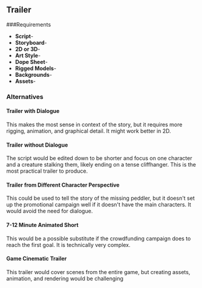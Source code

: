 ## Trailer
###Requirements
- **Script**-
- **Storyboard**-
- **2D or 3D**-
- **Art Style**-
- **Dope Sheet**-
- **Rigged Models**-
- **Backgrounds**-
- **Assets**-

### Alternatives

#### Trailer with Dialogue
This makes the most sense in context of the story, but it requires more rigging, animation, and graphical detail.  It might work better in 2D.

#### Trailer without Dialogue
The script would be edited down to be shorter and focus on one character and a creature stalking them, likely ending on a tense cliffhanger.  This is the most practical trailer to produce.

#### Trailer from Different Character Perspective
This could be used to tell the story of the missing peddler, but it doesn't set up the promotional campaign well if it doesn't have the main characters.  It would avoid the need for dialogue.

#### 7-12 Minute Animated Short
This would be a possible substitute if the crowdfunding campaign does to reach the first goal.  It is technically very complex.

#### Game Cinematic Trailer
This trailer would cover scenes from the entire game, but creating assets, animation, and rendering would be challenging
